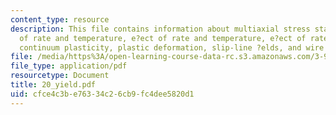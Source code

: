 ```yaml
---
content_type: resource
description: This file contains information about multiaxial stress states, e?ect
  of rate and temperature, e?ect of rate and temperature, e?ect of rate and temperature,
  continuum plasticity, plastic deformation, slip-line ?elds, and wire drawing.
file: /media/https%3A/open-learning-course-data-rc.s3.amazonaws.com/3-91-mechanical-behavior-of-plastics-spring-2007/cfce4c3be76334c26cb9fc4dee5820d1_20_yield.pdf
file_type: application/pdf
resourcetype: Document
title: 20_yield.pdf
uid: cfce4c3b-e763-34c2-6cb9-fc4dee5820d1
---
```

